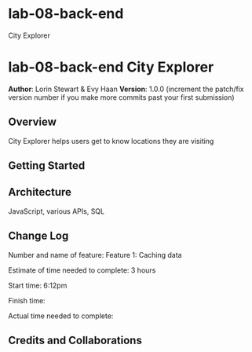 # lab-08-back-end
City Explorer

# lab-08-back-end City Explorer

**Author**: Lorin Stewart & Evy Haan
**Version**: 1.0.0 (increment the patch/fix version number if you make more commits past your first submission)

## Overview
City Explorer helps users get to know locations they are visiting

## Getting Started
<!-- What are the steps that a user must take in order to build this app on their own machine and get it running? -->

## Architecture
JavaScript, various APIs, SQL

## Change Log
Number and name of feature: Feature 1: Caching data

Estimate of time needed to complete: 3 hours

Start time: 6:12pm

Finish time:

Actual time needed to complete:
<!-- Use this area to document the iterative changes made to your application as each feature is successfully implemented. Use time stamps. Here's an examples:

01-01-2001 4:59pm - Application now has a fully-functional express server, with a GET route for the location resource. -->

## Credits and Collaborations
